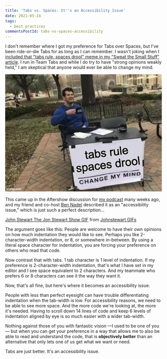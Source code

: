 ```yaml
---
title: 'Tabs vs. Spaces: It''s an Accessibility Issue'
date: 2021-05-24
tags:
  - best practices
commentsPostId: tabs-vs-spaces-accessibility
---
```


I don't remember where I got my preference for Tabs over Spaces, but I've been ride-or-die Tabs for as long as I can remember. I wasn't joking when I [included that "tabs rule, spaces drool" meme in my "Sweat the Small Stuff" article](/blog/2021/sweat-the-small-stuff/). I run in Team Tabs and while I do try to have "strong opinions weakly held," I am skeptical that anyone would ever be able to change my mind.

![Once again for the people in the back: Tabs rule, spaces drool. Change my mind.](/img/2021/tabs-rule.jpg)

This came up in the Aftershow discussion for [my podcast](https://workingcode.dev) many weeks ago, and my friend and co-host [Ben Nadel](https://www.bennadel.com) described it as an "accessibility issue," which is just such a perfect description...

<div style="max-width: 37.5em;">
<div class="tenor-gif-embed" data-postid="16446354" data-share-method="host" data-width="100%" data-aspect-ratio="1.7785714285714287"><a href="https://tenor.com/view/john-stewart-the-jon-stewart-show-kiss-chef-kiss-perfetto-gif-16446354">John Stewart The Jon Stewart Show GIF</a> from <a href="https://tenor.com/search/johnstewart-gifs">Johnstewart GIFs</a></div><script type="text/javascript" async src="https://tenor.com/embed.js"></script>
</div>

The argument goes like this: People are welcome to have their own opinions on how much indentation they would like to see. Perhaps you like 2-character-width indentation, or 8, or somewhere in-between. By using a literal space character for indentation, you are forcing your preference on others who read that code.

Now contrast that with tabs. 1 tab character is 1 level of indentation. If my preference is 2-character-width indentation, that's what I have set in my editor and I see space equivalent to 2 characters. And my teammate who prefers 6 or 8 characters can see it the way they want it.

Now, that's all fine, but here's where it becomes an accessibility issue.

People with less than perfect eyesight can have trouble differentiating indentation when the tab-width is low. For accessibility reasons, we need to be able to see more space. And the more code we're looking at, the more it's needed. Having to scroll down 14 lines of code and keep 6 levels of indentation aligned by eye is so much easier with a wider tab-width.

Nothing against those of you with fantastic vision —I used to be one of you— but when you can get your preference in a way that allows me to also be able to read and understand the code, that is **objectively better** than an alternative that only lets one of us get what we want or need.

Tabs are just better. It's an accessibility issue.
